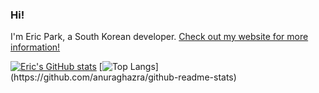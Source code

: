 ### Hi!

I'm Eric Park, a South Korean developer. [Check out my website for more information!][my-website]

[my-website]: https://ericswpark.com

[![Eric's GitHub stats](https://github-readme-stats.vercel.app/api?username=ericswpark)](https://github.com/anuraghazra/github-readme-stats)
[![Top Langs](https://github-readme-stats.vercel.app/api/top-langs/?username=ericswpark&layout=compact&langs_count=10&exclude_repo=android_kernel_samsung_msm8974,android_device_samsung_frescolteskt,SM-N750S_KOR_LL_Opensource,SCH-I909_CHN_GB_Opensource_Update1,)](https://github.com/anuraghazra/github-readme-stats)
